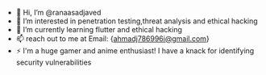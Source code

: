 - 👋 Hi, I’m @ranaasadjaved
- 👀 I’m interested in penetration testing,threat analysis and ethical hacking
- 🌱 I’m currently learning flutter and ethical hacking
- 📫 reach out to me at Email: {ahmadj786996i@gmail.com}
- ⚡ I'm a huge gamer and anime enthusiast! I have a knack for identifying security vulnerabilities 

<!---
ranaasadjaved/ranaasadjaved is a ✨ special ✨ repository because its `README.md` (this file) appears on your GitHub profile.
You can click the Preview link to take a look at your changes.
--->
